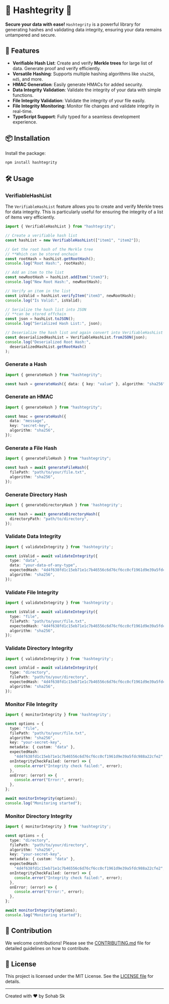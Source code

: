 # 🌟 Hashtegrity 🌟

**Secure your data with ease!** `Hashtegrity` is a powerful library for generating hashes and validating data integrity, ensuring your data remains untampered and secure.

## 🚀 Features

- **Verifiable Hash List**: Create and verify **Merkle trees** for large list of data. Generate proof and verify efficiently.
- **Versatile Hashing**: Supports multiple hashing algorithms like `sha256`, `md5`, and more.
- **HMAC Generation**: Easily generate HMACs for added security.
- **Data Integrity Validation**: Validate the integrity of your data with simple functions.
- **File Integrity Validation**: Validate the integrity of your file easily.
- **File Integrity Monitoring**: Monitor file changes and validate integrity in real-time.
- **TypeScript Support**: Fully typed for a seamless development experience.

## 📦 Installation

Install the package:

```bash
npm install hashtegrity
```

## 🛠️ Usage

### VerifiableHashList 

The `VerifiableHashList` feature allows you to create and verify Merkle trees for data integrity. This is particularly useful for ensuring the integrity of a list of items very efficiently.

```typescript
import { VerifiableHashList } from "hashtegrity";

// Create a verifiable hash list
const hashList = new VerifiableHashList(["item1", "item2"]);

// Get the root hash of the Merkle tree
// **Which can be stored onchain
const rootHash = hashList.getRootHash();
console.log("Root Hash:", rootHash);

// Add an item to the list
const newRootHash = hashList.addItem("item3");
console.log("New Root Hash:", newRootHash);

// Verify an item in the list
const isValid = hashList.verifyItem("item3", newRootHash);
console.log("Is Valid:", isValid);

// Serialize the hash list into JSON
// **can be stored offchain
const json = hashList.toJSON();
console.log("Serialized Hash List:", json);

// Deserialize the hash list and again convert into VerifiableHashList instance
const deserializedHashList = VerifiableHashList.fromJSON(json);
console.log("Deserialized Root Hash:", 
  deserializedHashList.getRootHash()
);
```

### Generate a Hash

```typescript
import { generateHash } from "hashtegrity";

const hash = generateHash({ data: { key: "value" }, algorithm: "sha256" });
```

### Generate an HMAC

```typescript
import { generateHash } from "hashtegrity";

const hmac = generateHash({
  data: "message",
  key: "secret-key",
  algorithm: "sha256",
});
```

### Generate a File Hash

```typescript
import { generateFileHash } from "hashtegrity";

const hash = await generateFileHash({
  filePath: "path/to/your/file.txt",
  algorithm: "sha256",
});
```

### Generate Directory Hash

```typescript
import { generateDirectoryHash } from 'hashtegrity';

const hash = await generateDirectoryHash({
  directoryPath: "path/to/directory",
});
```

### Validate Data Integrity

```typescript
import { validateIntegrity } from 'hashtegrity';

const isValid = await validateIntegrity({
  type: "data",
  data: "your-data-of-any-type",
  expectedHash: "4d4f638fd1c15eb71e1c7b46556c6d76cf6cc0cf1961d9e39a5fdc988a22cfe2",
  algorithm: "sha256",
});
```

### Validate File Integrity

```typescript
import { validateIntegrity } from 'hashtegrity';

const isValid = await validateIntegrity({
  type: "file",
  filePath: "path/to/your/file.txt",
  expectedHash: "4d4f638fd1c15eb71e1c7b46556c6d76cf6cc0cf1961d9e39a5fdc988a22cfe2",
  algorithm: "sha256",
});
```

### Validate Directory Integrity

```typescript
import { validateIntegrity } from 'hashtegrity';

const isValid = await validateIntegrity({
  type: "directory",
  filePath: "path/to/your/directory",
  expectedHash: "4d4f638fd1c15eb71e1c7b46556c6d76cf6cc0cf1961d9e39a5fdc988a22cfe2",
  algorithm: "sha256",
});
```

### Monitor File Integrity

```typescript
import { monitorIntegrity } from 'hashtegrity';

const options = {
  type: "file",
  filePath: "path/to/your/file.txt",
  algorithm: "sha256",
  key: "your-secret-key",
  metadata: { custom: "data" },
  expectedHash:
    "4d4f638fd1c15eb71e1c7b46556c6d76cf6cc0cf1961d9e39a5fdc988a22cfe2",
  onIntegrityCheckFailed: (error) => {
    console.error("Integrity check failed:", error);
  },
  onError: (error) => {
    console.error("Error:", error);
  },
};

await monitorIntegrity(options);
console.log("Monitoring started");
```

### Monitor Directory Integrity

```typescript
import { monitorIntegrity } from 'hashtegrity';

const options = {
  type: "directory",
  filePath: "path/to/your/directory",
  algorithm: "sha256",
  key: "your-secret-key",
  metadata: { custom: "data" },
  expectedHash:
    "4d4f638fd1c15eb71e1c7b46556c6d76cf6cc0cf1961d9e39a5fdc988a22cfe2",
  onIntegrityCheckFailed: (error) => {
    console.error("Integrity check failed:", error);
  },
  onError: (error) => {
    console.error("Error:", error);
  },
};

await monitorIntegrity(options);
console.log("Monitoring started");
```

## 🤝 Contribution

We welcome contributions! Please see the [CONTRIBUTING.md](.github/CONTRIBUTING.md) file for detailed guidelines on how to contribute.


## 📜 License

This project is licensed under the MIT License. See the [LICENSE file](/LICENSE) for details.


---

Created with ❤️ by Sohab Sk
